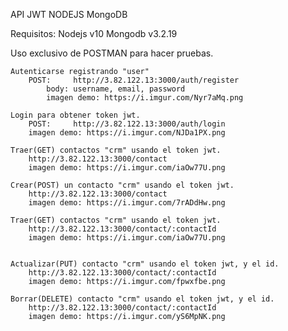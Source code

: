 API JWT NODEJS MongoDB

Requisitos:
	Nodejs v10
	Mongodb v3.2.19


Uso exclusivo de POSTMAN para hacer pruebas.

	Autenticarse registrando "user"
		POST:     http://3.82.122.13:3000/auth/register
			body: username, email, password
			imagen demo: https://i.imgur.com/Nyr7aMq.png			

	Login para obtener token jwt.
		POST:     http://3.82.122.13:3000/auth/login
		imagen demo: https://i.imgur.com/NJDa1PX.png

	Traer(GET) contactos "crm" usando el token jwt.
		http://3.82.122.13:3000/contact
		imagen demo: https://i.imgur.com/iaOw77U.png
	
	Crear(POST) un contacto "crm" usando el token jwt.
		http://3.82.122.13:3000/contact
		imagen demo: https://i.imgur.com/7rADdHw.png

	Traer(GET) contactos "crm" usando el token jwt.
		http://3.82.122.13:3000/contact/:contactId
		imagen demo: https://i.imgur.com/iaOw77U.png

	
	Actualizar(PUT) contacto "crm" usando el token jwt, y el id.
		http://3.82.122.13:3000/contact/:contactId
		imagen demo: https://i.imgur.com/fpwxfbe.png

	Borrar(DELETE) contacto "crm" usando el token jwt, y el id.
		http://3.82.122.13:3000/contact/:contactId
		imagen demo: https://i.imgur.com/yS6MpNK.png 
